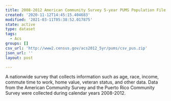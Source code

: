 ```yaml
---
title: 2008-2012 American Community Survey 5-year PUMS Population File
created: '2020-11-12T14:45:15.404683'
modified: '2021-03-11T05:38:52.017875'
state: active
type: dataset
tags:
  - Acs
groups: []
csv_url: 'http://www2.census.gov/acs2012_5yr/pums/csv_pus.zip'
json_url: ''
layout: post

---
```

A nationwide survey that collects information such as age, race, income, commute time to work, home value, veteran status, and other data. Data from the American Community Survey and the Puerto Rico Community Survey were collected during calendar years 2008-2012.
